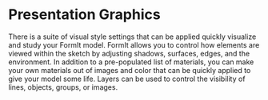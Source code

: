 # Presentation Graphics

There is a suite of visual style settings that can be applied quickly visualize and study your FormIt model. FormIt allows you to control how elements are viewed within the sketch by adjusting shadows, surfaces, edges, and the environment. In addition to a pre-populated list of materials, you can make your own materials out of images and color that can be quickly applied to give your model some life. Layers can be used to control the visibility of lines, objects, groups, or images.

